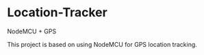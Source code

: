 # Location-Tracker
NodeMCU + GPS

This project is based on using NodeMCU for GPS location tracking. 

